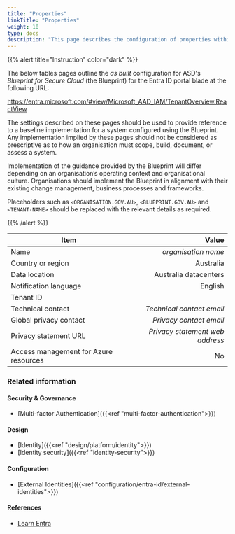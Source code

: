 ```yaml
---
title: "Properties"
linkTitle: "Properties"
weight: 10
type: docs
description: "This page describes the configuration of properties within Microsoft Entra ID associated with systems built according to the guidance provided by ASD's Blueprint for Secure Cloud."
---
```


{{% alert title="Instruction" color="dark" %}}
 
The below tables pages outline the *as built* configuration for ASD's *Blueprint for Secure Cloud* (the Blueprint) for the Entra ID portal blade at the following URL: 

https://entra.microsoft.com/#view/Microsoft_AAD_IAM/TenantOverview.ReactView
 
The settings described on these pages should be used to provide reference to a baseline implementation for a system configured using the Blueprint. Any implementation implied by these pages should not be considered as prescriptive as to how an organisation must scope, build, document, or assess a system.

Implementation of the guidance provided by the Blueprint will differ depending on an organisation’s operating context and organisational culture. Organisations should implement the Blueprint in alignment with their existing change management, business processes and frameworks.

Placeholders such as `<ORGANISATION.GOV.AU>`, `<BLUEPRINT.GOV.AU>` and `<TENANT-NAME>` should be replaced with the relevant details as required.
 
{{% /alert %}}

| Item                                  |                           Value |
| ------------------------------------- | ------------------------------: |
| Name                                  |             *organisation name* |
| Country or region                     |                       Australia |
| Data location                         |           Australia datacenters |
| Notification language                 |                         English |
| Tenant ID                             |                                 |
| Technical contact                     |       *Technical contact email* |
| Global privacy contact                |         *Privacy contact email* |
| Privacy statement URL                 | *Privacy statement web address* |
| Access management for Azure resources |                              No |

### Related information

#### Security & Governance

* [Multi-factor Authentication]({{<ref "multi-factor-authentication">}})

#### Design

* [Identity]({{<ref "design/platform/identity">}})
* [Identity security]({{<ref "identity-security">}})

#### Configuration

* [External Identities]({{<ref "configuration/entra-id/external-identities">}})

#### References

* [Learn Entra](https://learn.microsoft.com/entra/)
